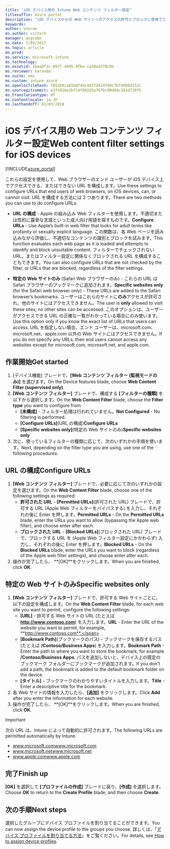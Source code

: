 ```yaml
---
title: "iOS デバイス用の Intune Web コンテンツ フィルター設定"
titlesuffix: Azure portal
description: "iOS デバイスからの Web サイトへのアクセスの許可とブロックに使用できる設定について説明します。\""
keywords: 
author: vhorne
ms.author: victorh
manager: angrobe
ms.date: 7/03/2017
ms.topic: article
ms.prod: 
ms.service: microsoft-intune
ms.technology: 
ms.assetid: 16aa0f3c-8977-4495-9fbe-ca30ad278c9e
ms.reviewer: karanda
ms.suite: ems
ms.custom: intune-azure
ms.openlocfilehash: 785260cab5b0f4dc4437d424f04c7bf4086d152c
ms.sourcegitcommit: e37e916e2bf14f092d3a767bc90d68c181d739fb
ms.translationtype: HT
ms.contentlocale: ja-JP
ms.lasthandoff: 01/03/2018
---
```

# <a name="web-content-filter-settings-for-ios-devices"></a><span data-ttu-id="d1baf-103">iOS デバイス用の Web コンテンツ フィルター設定</span><span class="sxs-lookup"><span data-stu-id="d1baf-103">Web content filter settings for iOS devices</span></span>

[!INCLUDE[azure_portal](./includes/azure_portal.md)]

<span data-ttu-id="d1baf-104">これらの設定を使用して、Web ブラウザーのエンド ユーザーが iOS デバイス上でアクセスできる、またはできない URL を構成します。</span><span class="sxs-lookup"><span data-stu-id="d1baf-104">Use these settings to configure URLs that end users of web browsers, on iOS devices, can, or cannot visit.</span></span> <span data-ttu-id="d1baf-105">URL を構成する方法には 2 つあります。</span><span class="sxs-lookup"><span data-stu-id="d1baf-105">There are two methods you can use to do configure URLs:</span></span>

- <span data-ttu-id="d1baf-106">**URL の構成** - Apple の組み込み Web フィルターを使用します。不適切または性的に露骨な言語といった成人向け用語を探すものです。</span><span class="sxs-lookup"><span data-stu-id="d1baf-106">**Configure URLs** - Use Apple’s built-in web filter that looks for adult terms like profanity or sexually explicit language.</span></span> <span data-ttu-id="d1baf-107">この関数は、各 Web ページを読み込みながら評価し、不適切なコンテンツの識別とブロックを試みます。</span><span class="sxs-lookup"><span data-stu-id="d1baf-107">This function evaluates each web page as it is loaded and attempts to identify and block unsuitable content.</span></span> <span data-ttu-id="d1baf-108">フィルターでチェックされない URL、またはフィルター設定に関係なくブロックされる URL を構成することもできます。</span><span class="sxs-lookup"><span data-stu-id="d1baf-108">You can also configure URLs that are not checked by the filter, or URLs that are blocked, regardless of the filter settings.</span></span>

- <span data-ttu-id="d1baf-109">**特定の Web サイトのみ** (Safari Web ブラウザーのみ) - これらの URL は Safari ブラウザーのブックマークに追加されます。</span><span class="sxs-lookup"><span data-stu-id="d1baf-109">**Specific websites only** (for the Safari web browser only) - These URLs are added to the Safari browser’s bookmarks.</span></span> <span data-ttu-id="d1baf-110">ユーザーはこれらのサイトに**のみ**アクセスが許可され、他のサイトにはアクセスできません。</span><span class="sxs-lookup"><span data-stu-id="d1baf-110">The user is **only** allowed to visit these sites; no other sites can be accessed.</span></span> <span data-ttu-id="d1baf-111">このオプションは、ユーザーがアクセスできる URL の正確な一覧がわかっている場合にのみ使います。</span><span class="sxs-lookup"><span data-stu-id="d1baf-111">Use this option only if you know the exact list of URLs that users can access.</span></span>
<span data-ttu-id="d1baf-112">URL を指定しない場合、エンド ユーザーは、microsoft.com、microsoft.net、apple.com 以外の Web サイトにはアクセスできません。</span><span class="sxs-lookup"><span data-stu-id="d1baf-112">If you do not specify any URLs, then end users cannot access any websites except for microsoft.com, microsoft.net, and apple.com.</span></span>



## <a name="get-started"></a><span data-ttu-id="d1baf-113">作業開始</span><span class="sxs-lookup"><span data-stu-id="d1baf-113">Get started</span></span>

1. <span data-ttu-id="d1baf-114">[デバイス機能] ブレードで、**[Web コンテンツ フィルター (監視モードのみ)]** を選びます。</span><span class="sxs-lookup"><span data-stu-id="d1baf-114">On the Device features blade, choose **Web Content Filter (supervised only)**.</span></span>
2. <span data-ttu-id="d1baf-115">**[Web コンテンツ フィルター]** ブレードで、構成する **[フィルターの種類]** を以下から選択します。</span><span class="sxs-lookup"><span data-stu-id="d1baf-115">On the **Web Content Filter** blade, choose the **Filter type** you want to configure from:</span></span>
    - <span data-ttu-id="d1baf-116">**[未構成]** - フィルター処理は行われていません。</span><span class="sxs-lookup"><span data-stu-id="d1baf-116">**Not Configured** - No filtering is performed.</span></span>
    - <span data-ttu-id="d1baf-117">**[Configure URLs]**(URL の構成)</span><span class="sxs-lookup"><span data-stu-id="d1baf-117">**Configure URLs**</span></span>
    - <span data-ttu-id="d1baf-118">**[Specific websites only]**(特定の Web サイトのみ)</span><span class="sxs-lookup"><span data-stu-id="d1baf-118">**Specific websites only**</span></span>
3. <span data-ttu-id="d1baf-119">次に、使っているフィルターの種類に応じて、次のいずれかの手順を使います。</span><span class="sxs-lookup"><span data-stu-id="d1baf-119">Next, depending on the filter type you are using, use one of the following procedures:</span></span>


## <a name="configure-urls"></a><span data-ttu-id="d1baf-120">URL の構成</span><span class="sxs-lookup"><span data-stu-id="d1baf-120">Configure URLs</span></span>

1. <span data-ttu-id="d1baf-121">**[Web コンテンツ フィルター]** ブレードで、必要に応じて次のいずれかの設定を選びます。</span><span class="sxs-lookup"><span data-stu-id="d1baf-121">On the **Web Content Filter** blade, choose one of the following settings as required:</span></span>
    - <span data-ttu-id="d1baf-122">**許可された URL** - **[Permitted URLs]**(許可された URL) ブレードで、許可する URL (Apple Web フィルターをバイパスする) を入力し、それぞれの後に Enter を押します。</span><span class="sxs-lookup"><span data-stu-id="d1baf-122">**Permitted URLs** - On the **Permitted URLs** blade, enter the URLs you want to allow (bypassing the Apple web filter), and choose enter after each.</span></span>
    - <span data-ttu-id="d1baf-123">**ブロックされた URL** - **[Blocked URLs]**(ブロックされた URL) ブレードで、ブロックする URL を (Apple Web フィルター設定にかかわらず) 入力し、それぞれの後に Enter を押します。</span><span class="sxs-lookup"><span data-stu-id="d1baf-123">**Blocked URLs** - On the **Blocked URLs** blade, enter the URLs you want to block (regardless of the Apple web filter settings), and choose enter after each.</span></span>
2. <span data-ttu-id="d1baf-124">操作が完了したら、 **[OK]**をクリックします。</span><span class="sxs-lookup"><span data-stu-id="d1baf-124">When you are finished, click **OK**.</span></span>


## <a name="specific-websites-only"></a><span data-ttu-id="d1baf-125">特定の Web サイトのみ</span><span class="sxs-lookup"><span data-stu-id="d1baf-125">Specific websites only</span></span>

1. <span data-ttu-id="d1baf-126">**[Web コンテンツ フィルター]** ブレードで、許可する Web サイトごとに、以下の設定を構成します。</span><span class="sxs-lookup"><span data-stu-id="d1baf-126">On the **Web Content Filter** blade, for each web site you want to permit, configure the following settings:</span></span>
    - <span data-ttu-id="d1baf-127">**[URL]** - 許可する Web サイトの URL (たとえば **http://www.contoso.com**) を入力します。</span><span class="sxs-lookup"><span data-stu-id="d1baf-127">**URL** - Enter the URL of the website you want to permit, for example, **http://www.contoso.com**.</span></span>
    - <span data-ttu-id="d1baf-128">**[Bookmark Path]**(ブックマークのパス) - ブックマークを保存するパス (たとえば **/Contoso/Business Apps**) を入力します。</span><span class="sxs-lookup"><span data-stu-id="d1baf-128">**Bookmark Path** - Enter the path to where you want to store the bookmark, for example **/Contoso/Business Apps**.</span></span> <span data-ttu-id="d1baf-129">パスを追加しないと、デバイス上の既定のブックマーク フォルダーにブックマークが追加されます。</span><span class="sxs-lookup"><span data-stu-id="d1baf-129">If you don't add a path, the bookmark is added to the default bookmark folder on the device.</span></span>
    - <span data-ttu-id="d1baf-130">**[タイトル]** - ブックマークのわかりやすいタイトルを入力します。</span><span class="sxs-lookup"><span data-stu-id="d1baf-130">**Title** - Enter a descriptive title for the bookmark.</span></span>
2. <span data-ttu-id="d1baf-131">各 Web サイトの情報を入力したら、**[追加]** をクリックします。</span><span class="sxs-lookup"><span data-stu-id="d1baf-131">Click **Add** after you enter the information for each website.</span></span>
3. <span data-ttu-id="d1baf-132">操作が完了したら、 **[OK]**をクリックします。</span><span class="sxs-lookup"><span data-stu-id="d1baf-132">When you are finished, click **OK**.</span></span>

> [!IMPORTANT] 
> <span data-ttu-id="d1baf-133">次の URL は、Intune によって自動的に許可されます。</span><span class="sxs-lookup"><span data-stu-id="d1baf-133">The following URLs are permitted automatically by Intune.</span></span>
> - <span data-ttu-id="d1baf-134">www.microsoft.com</span><span class="sxs-lookup"><span data-stu-id="d1baf-134">www.microsoft.com</span></span>
> - <span data-ttu-id="d1baf-135">www.microsoft.net</span><span class="sxs-lookup"><span data-stu-id="d1baf-135">www.microsoft.net</span></span>
> - <span data-ttu-id="d1baf-136">www.apple.com</span><span class="sxs-lookup"><span data-stu-id="d1baf-136">www.apple.com</span></span>

## <a name="finish-up"></a><span data-ttu-id="d1baf-137">完了</span><span class="sxs-lookup"><span data-stu-id="d1baf-137">Finish up</span></span>

<span data-ttu-id="d1baf-138">**[OK]** を選択して **[プロファイルの作成]** ブレードに戻り、**[作成]** を選択します。</span><span class="sxs-lookup"><span data-stu-id="d1baf-138">Choose **OK** to return to the **Create Profile** blade, and then choose **Create**.</span></span>

## <a name="next-steps"></a><span data-ttu-id="d1baf-139">次の手順</span><span class="sxs-lookup"><span data-stu-id="d1baf-139">Next steps</span></span>

<span data-ttu-id="d1baf-140">選択したグループにデバイス プロファイルを割り当てることができます。</span><span class="sxs-lookup"><span data-stu-id="d1baf-140">You can now assign the device profile to the groups you choose.</span></span> <span data-ttu-id="d1baf-141">詳しくは、「[デバイス プロファイルを割り当てる方法](device-profile-assign.md)」をご覧ください。</span><span class="sxs-lookup"><span data-stu-id="d1baf-141">For details, see [How to assign device profiles](device-profile-assign.md).</span></span>
